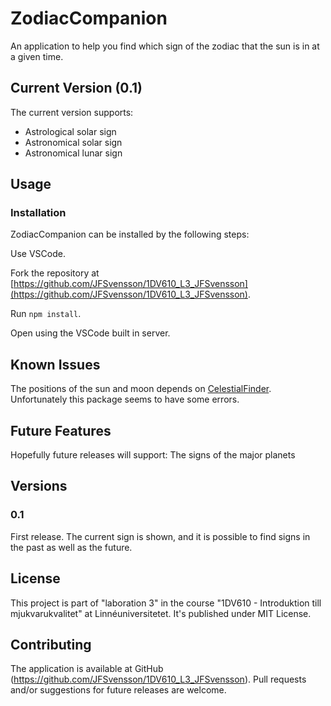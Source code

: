 # ZodiacCompanion
An application to help you find which sign of the zodiac that the sun is in at a given time. 

## Current Version (0.1)
The current version supports:
- Astrological solar sign
- Astronomical solar sign
- Astronomical lunar sign

## Usage

### Installation
ZodiacCompanion can be installed by the following steps:

Use VSCode.

Fork the repository at [https://github.com/JFSvensson/1DV610_L3_JFSvensson](https://github.com/JFSvensson/1DV610_L3_JFSvensson). 


Run ``npm install``.

Open using the VSCode built in server.

## Known Issues
The positions of the sun and moon depends on [CelestialFinder](https://www.npmjs.com/package/celestialfinder). Unfortunately this package seems to have some errors.

## Future Features
Hopefully future releases will support:
The signs of the major planets

## Versions
### 0.1
First release. The current sign is shown, and it is possible to find signs in the past as well as the future.

## License
This project is part of "laboration 3" in the course "1DV610 - Introduktion till mjukvarukvalitet" at Linnéuniversitetet. It's published under MIT License.

## Contributing
The application is available at GitHub (https://github.com/JFSvensson/1DV610_L3_JFSvensson). Pull requests and/or suggestions for future releases are welcome. 
